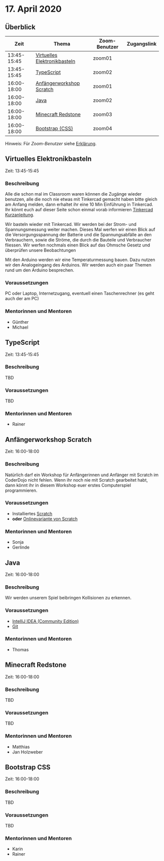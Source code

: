 # 17. April 2020


## Überblick

| Zeit        | Thema                                                             | Zoom-Benutzer | Zugangslink                                                |
|-------------|-------------------------------------------------------------------|---------------|------------------------------------------------------------|
| 13:45-15:45 | [Virtuelles Elektronikbasteln](#virtuelles-elektronikbasteln)     | zoom01        |                                                            |
| 13:45-15:45 | [TypeScript](#typescript)                                         | zoom02        |                                                            |
| 16:00-18:00 | [Anfängerworkshop Scratch](#anfängerworkshop-scratch)             | zoom01        |                                                            |
| 16:00-18:00 | [Java](#java)                                                     | zoom02        |                                                            |
| 16:00-18:00 | [Minecraft Redstone](#minecraft-redstone)                         | zoom03        |                                                            |
| 16:00-18:00 | [Bootstrap (CSS)](#bootstrap-css)                                 | zoom04        |                                                            |

Hinweis: Für *Zoom-Benutzer* siehe [Erklärung](https://github.com/coderdojo-linz/coderdojo-online/blob/master/Zoom.md).


## Virtuelles Elektronikbasteln

Zeit: 13:45-15:45

### Beschreibung

Alle die schon mal im Classroom waren können die Zugänge wieder benutzen, alle die noch nie etwas mit Tinkercad gemacht haben bitte gleich am Anfang melden, dann erhaltet ihr eine 10 Min Einführung in Tinkercad. Ihr könnt euch auf dieser Seite schon einmal vorab informieren [Tinkercad Kurzanleitung](https://www.smarthome-tricks.de/esp8266-einfuehrung/arduino-schaltung-mit-tinkercad-simulieren/).

Wir basteln wieder mit Tinkercad. Wir werden bei der Strom- und Spannungsmessung weiter machen. Dieses Mal werfen wir einen Blick auf die Versorgungsspannung der Batterie und die Spannungsabfälle an den Verbrauchern, sowie die Ströme, die durch die Bauteile und Verbraucher fliessen. Wir werfen nochmals einen Blick auf das Ohmsche Gesetz und überprüfen unsere Beobachtungen

Mit den Arduino werden wir eine Temperaturmessung bauen. Dazu nutzen wir den Analogeingang des Arduinos. Wir werden auch ein paar Themen rund um den Arduino besprechen. 

### Voraussetzungen

PC oder Laptop, Internetzugang, eventuell einen Taschenrechner (es geht auch der am PC)

### Mentorinnen und Mentoren

* Günther
* Michael


## TypeScript

Zeit: 13:45-15:45

### Beschreibung

TBD

### Voraussetzungen

TBD

### Mentorinnen und Mentoren

* Rainer


## Anfängerworkshop Scratch

Zeit: 16:00-18:00

### Beschreibung

Natürlich darf ein Workshop für Anfängerinnen und Anfänger mit Scratch im CoderDojo nicht fehlen. Wenn ihr noch nie mit Scratch gearbeitet habt, dann könnt ihr in diesem Workshop euer erstes Computerspiel programmieren.

### Voraussetzungen

* Installiertes [Scratch](https://scratch.mit.edu/download)
* **oder** [Onlinevariante von Scratch](https://scratch.mit.edu/)

### Mentorinnen und Mentoren

* Sonja
* Gerlinde


## Java

Zeit: 16:00-18:00

### Beschreibung

Wir werden unserem Spiel beibringen Kollisionen zu erkennen.

### Voraussetzungen

* [IntelliJ IDEA (Community Edition)](https://www.jetbrains.com/de-de/idea/download/#section=windows)
* [Git](https://git-scm.com/download/win)

### Mentorinnen und Mentoren

* Thomas


## Minecraft Redstone

Zeit: 16:00-18:00

### Beschreibung

TBD

### Voraussetzungen

TBD

### Mentorinnen und Mentoren

* Matthias
* Jan Holzweber


## Bootstrap CSS

Zeit: 16:00-18:00

### Beschreibung

TBD

### Voraussetzungen

TBD

### Mentorinnen und Mentoren

* Karin
* Rainer
